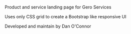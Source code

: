 Product and service landing page for Gero Services

Uses only CSS grid to create a Bootstrap like responsive UI

Developed and maintain by Dan O'Connor
